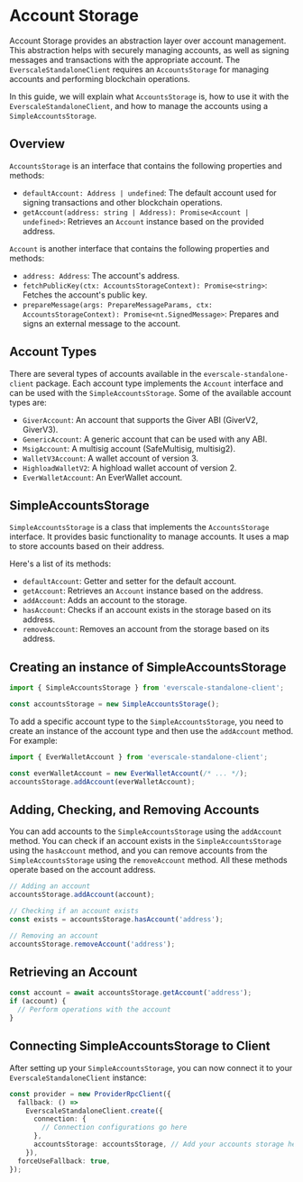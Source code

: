 # Account Storage

Account Storage provides an abstraction layer over account management. This abstraction helps with securely managing accounts, as well as signing messages and transactions with the appropriate account. The `EverscaleStandaloneClient` requires an `AccountsStorage` for managing accounts and performing blockchain operations.

In this guide, we will explain what `AccountsStorage` is, how to use it with the `EverscaleStandaloneClient`, and how to manage the accounts using a `SimpleAccountsStorage`.

## Overview

`AccountsStorage` is an interface that contains the following properties and methods:

- `defaultAccount: Address | undefined`: The default account used for signing transactions and other blockchain operations.
- `getAccount(address: string | Address): Promise<Account | undefined>`: Retrieves an `Account` instance based on the provided address.

`Account` is another interface that contains the following properties and methods:

- `address: Address`: The account's address.
- `fetchPublicKey(ctx: AccountsStorageContext): Promise<string>`: Fetches the account's public key.
- `prepareMessage(args: PrepareMessageParams, ctx: AccountsStorageContext): Promise<nt.SignedMessage>`: Prepares and signs an external message to the account.

## Account Types

There are several types of accounts available in the `everscale-standalone-client` package. Each account type implements the `Account` interface and can be used with the `SimpleAccountsStorage`. Some of the available account types are:

- `GiverAccount`: An account that supports the Giver ABI (GiverV2, GiverV3).
- `GenericAccount`: A generic account that can be used with any ABI.
- `MsigAccount`: A multisig account (SafeMultisig, multisig2).
- `WalletV3Account`: A wallet account of version 3.
- `HighloadWalletV2`: A highload wallet account of version 2.
- `EverWalletAccount`: An EverWallet account.

## SimpleAccountsStorage

`SimpleAccountsStorage` is a class that implements the `AccountsStorage` interface. It provides basic functionality to manage accounts. It uses a map to store accounts based on their address.

Here's a list of its methods:

- `defaultAccount`: Getter and setter for the default account.
- `getAccount`: Retrieves an `Account` instance based on the address.
- `addAccount`: Adds an account to the storage.
- `hasAccount`: Checks if an account exists in the storage based on its address.
- `removeAccount`: Removes an account from the storage based on its address.

## Creating an instance of SimpleAccountsStorage

```typescript
import { SimpleAccountsStorage } from 'everscale-standalone-client';

const accountsStorage = new SimpleAccountsStorage();
```

To add a specific account type to the `SimpleAccountsStorage`, you need to create an instance of the account type and then use the `addAccount` method. For example:

```typescript
import { EverWalletAccount } from 'everscale-standalone-client';

const everWalletAccount = new EverWalletAccount(/* ... */);
accountsStorage.addAccount(everWalletAccount);
```

## Adding, Checking, and Removing Accounts

You can add accounts to the `SimpleAccountsStorage` using the `addAccount` method. You can check if an account exists in the `SimpleAccountsStorage` using the `hasAccount` method, and you can remove accounts from the `SimpleAccountsStorage` using the `removeAccount` method. All these methods operate based on the account address.

```typescript
// Adding an account
accountsStorage.addAccount(account);

// Checking if an account exists
const exists = accountsStorage.hasAccount('address');

// Removing an account
accountsStorage.removeAccount('address');
```

## Retrieving an Account

```typescript
const account = await accountsStorage.getAccount('address');
if (account) {
  // Perform operations with the account
}
```

## Connecting SimpleAccountsStorage to Client

After setting up your `SimpleAccountsStorage`, you can now connect it to your `EverscaleStandaloneClient` instance:

```typescript
const provider = new ProviderRpcClient({
  fallback: () =>
    EverscaleStandaloneClient.create({
      connection: {
        // Connection configurations go here
      },
      accountsStorage: accountsStorage, // Add your accounts storage here
    }),
  forceUseFallback: true,
});
```
